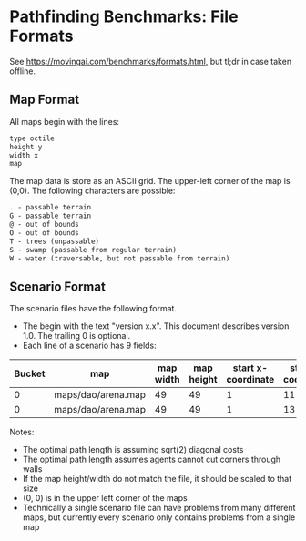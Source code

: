 # Pathfinding Benchmarks: File Formats

See <https://movingai.com/benchmarks/formats.html>, but tl;dr in case taken
offline.

## Map Format

All maps begin with the lines:

```txt
type octile
height y
width x
map
```

The map data is store as an ASCII grid. The upper-left corner of the map is
(0,0). The following characters are possible:

```txt
. - passable terrain
G - passable terrain
@ - out of bounds
O - out of bounds
T - trees (unpassable)
S - swamp (passable from regular terrain)
W - water (traversable, but not passable from terrain)
```

## Scenario Format

The scenario files have the following format.

- The begin with the text "version x.x". This document describes version 1.0.
  The trailing 0 is optional.
- Each line of a scenario has 9 fields:

Bucket | map | map width | map height | start x-coordinate | start y-coordinate | goal x-coordinate | goal y-coordinate | optimal length
--- | --- | --- | --- | --- | --- | --- | --- | ---
0 | maps/dao/arena.map | 49 | 49 | 1 | 11 | 1 | 12 | 1
0 | maps/dao/arena.map | 49 | 49 | 1 | 13 | 4 | 12 | 3.41421

Notes:

- The optimal path length is assuming sqrt(2) diagonal costs
- The optimal path length assumes agents cannot cut corners through walls
- If the map height/width do not match the file, it should be scaled to that size
- (0, 0) is in the upper left corner of the maps
- Technically a single scenario file can have problems from many different maps,
  but currently every scenario only contains problems from a single map

